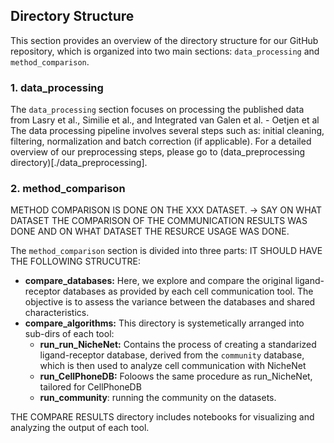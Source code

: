 ## Directory Structure

This section provides an overview of the directory structure for our GitHub repository, which is organized into two main sections: `data_processing` and `method_comparison`.

### 1. data_processing

The `data_processing` section focuses on processing the published data from Lasry et al., Similie et al., and Integrated van Galen et al. - Oetjen et al The data processing pipeline involves several steps such as: initial cleaning, filtering, normalization and batch correction (if applicable). For a detailed overview of our preprocessing steps, please go to (data_preprocessing directory)[./data_preprocessing].


### 2. method_comparison
METHOD COMPARISON IS DONE ON THE XXX DATASET. ->  SAY ON WHAT DATASET THE COMPARISON OF THE COMMUNICATION RESULTS WAS DONE AND ON WHAT DATASET THE RESURCE USAGE WAS DONE.

The `method_comparison` section is divided into three parts:
IT SHOULD HAVE THE FOLLOWING STRUCUTRE:
- **compare_databases:** Here, we explore and compare the original ligand-receptor databases as provided by each cell communication tool. The objective is to assess the variance between the databases and shared characteristics. 
- **compare_algorithms:** This directory is systemetically arranged into sub-dirs of each tool:
    * **run_run_NicheNet:** Contains the process of creating a standarized ligand-receptor database, derived from the `community` database, which is then used to analyze cell communication with NicheNet
    * **run_CellPhoneDB:** Foloows the same procedure as run_NicheNet, tailored for CellPhoneDB
    * **run_community**: running the community on the datasets. 

THE COMPARE RESULTS directory includes notebooks for visualizing and analyzing the output of each tool. 

